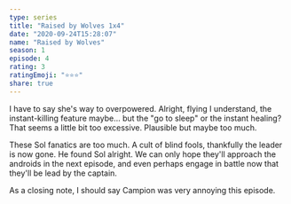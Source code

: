 ```yaml
---
type: series
title: "Raised by Wolves 1x4"
date: "2020-09-24T15:28:07"
name: "Raised by Wolves"
season: 1
episode: 4
rating: 3
ratingEmoji: "⭐️⭐️⭐️"
share: true
---
```


I have to say she's way to overpowered. Alright, flying I understand, the instant-killing feature maybe... but the "go to sleep" or the instant healing? That seems a little bit too excessive. Plausible but maybe too much.

These Sol fanatics are too much. A cult of blind fools, thankfully the leader is now gone. He found Sol alright. We can only hope they'll approach the androids in the next episode, and even perhaps engage in battle now that they'll be lead by the captain.

As a closing note, I should say Campion was very annoying this episode.
